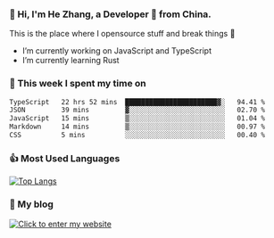 ### 👋 Hi, I'm He Zhang, a Developer 🚀 from China.

This is the place where I opensource stuff and break things :rofl:

- I’m currently working on JavaScript and TypeScript
- I’m currently learning Rust

### 💪 This week I spent my time on 
<!--START_SECTION:waka-->

```txt
TypeScript   22 hrs 52 mins  ███████████████████████▓░   94.41 %
JSON         39 mins         ▓░░░░░░░░░░░░░░░░░░░░░░░░   02.70 %
JavaScript   15 mins         ▒░░░░░░░░░░░░░░░░░░░░░░░░   01.04 %
Markdown     14 mins         ▒░░░░░░░░░░░░░░░░░░░░░░░░   00.97 %
CSS          5 mins          ░░░░░░░░░░░░░░░░░░░░░░░░░   00.40 %
```

<!--END_SECTION:waka-->

### 👍 Most Used Languages
[![Top Langs](https://github-readme-stats.vercel.app/api/top-langs/?username=zhanghecool&layout=compact)](https://zhanghe.cool)

### 🌈 My blog 
[![Click to enter my website](https://cdn.jsdelivr.net/gh/zhanghecool/assets/images/gif/zhanghecools.gif)](https://zhanghe.cool)
